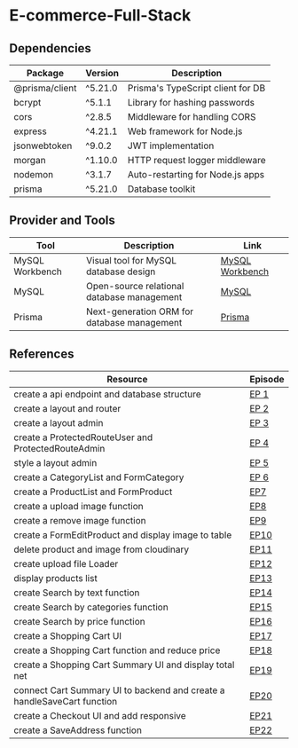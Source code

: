 # E-commerce-Full-Stack

## Dependencies

| Package        | Version | Description                       |
| -------------- | ------- | --------------------------------- |
| @prisma/client | ^5.21.0 | Prisma's TypeScript client for DB |
| bcrypt         | ^5.1.1  | Library for hashing passwords     |
| cors           | ^2.8.5  | Middleware for handling CORS      |
| express        | ^4.21.1 | Web framework for Node.js         |
| jsonwebtoken   | ^9.0.2  | JWT implementation                |
| morgan         | ^1.10.0 | HTTP request logger middleware    |
| nodemon        | ^3.1.7  | Auto-restarting for Node.js apps  |
| prisma         | ^5.21.0 | Database toolkit                  |

## Provider and Tools

| Tool            | Description                                 | Link                                                         |
| --------------- | ------------------------------------------- | ------------------------------------------------------------ |
| MySQL Workbench | Visual tool for MySQL database design       | [MySQL Workbench](https://www.mysql.com/products/workbench/) |
| MySQL           | Open-source relational database management  | [MySQL](https://www.mysql.com/)                              |
| Prisma          | Next-generation ORM for database management | [Prisma](https://www.prisma.io/)                             |

## References

| Resource                                                                | Episode                                                  |
| ----------------------------------------------------------------------- | -------------------------------------------------------- |
| create a api endpoint and database structure                            | [EP 1](https://youtu.be/-gOvzR_wpk0?si=1BfAUA2g-y4m-ZmK) |
| create a layout and router                                              | [EP 2](https://youtu.be/wtbj0KqLxvM?si=EZwZKOH_gRxYMIOe) |
| create a layout admin                                                   | [EP 3](https://youtu.be/EVEAO46Gw54?si=rKj-FmY95SRQXHJ8) |
| create a ProtectedRouteUser and ProtectedRouteAdmin                     | [EP 4](https://youtu.be/ArfRL2PWJS0?si=f6CJXVAmD2fHKEfu) |
| style a layout admin                                                    | [EP 5](https://youtu.be/xeHAzTije8I?si=EV0sdstDBP1orqA2) |
| create a CategoryList and FormCategory                                  | [EP 6](https://youtu.be/EID3dNLHU30?si=9BZoHKgM-92ib0ai) |
| create a ProductList and FormProduct                                    | [EP7](https://youtu.be/sbnM68dj9vs?si=sgbxsjsB_0W4j9RS)  |
| create a upload image function                                          | [EP8](https://youtu.be/p9-GgtEPxEE?si=OMuVHHBHID2DssY_)  |
| create a remove image function                                          | [EP9](https://youtu.be/T8zn4szQ5Ck?si=04v_iI7ZRysj7ABx)  |
| create a FormEditProduct and display image to table                     | [EP10](https://youtu.be/-pbd_fGVji8?si=XrR5Dlnz3t8U5SRE) |
| delete product and image from cloudinary                                | [EP11](https://youtu.be/cc90fYjVWyQ?si=x-ICtCrmYUHiwbCp) |
| create upload file Loader                                               | [EP12](https://youtu.be/Jxtf3C6jEOE?si=Lc-5NNymVCY0nsFn) |
| display products list                                                   | [EP13](https://youtu.be/eE_2wQZUWbs?si=sDII6Xqk9lXbpOo6) |
| create Search by text function                                          | [EP14](https://youtu.be/r0MOZqoNWqc?si=1ZjABE-YMG8ZQLkA) |
| create Search by categories function                                    | [EP15](https://youtu.be/yDDOuYtcxX0?si=VWHvx4buDUbf3frl) |
| create Search by price function                                         | [EP16](https://youtu.be/nK3EsT5ajqU?si=IgnLsKOTenaeBUvD) |
| create a Shopping Cart UI                                               | [EP17](https://youtu.be/yvmztbDdwY4?si=kAjzsh56RIh1R6kR) |
| create a Shopping Cart function and reduce price                        | [EP18](https://youtu.be/Y_sZOGL0THQ?si=3yYMfzJoHTXx3R8D) |
| create a Shopping Cart Summary UI and display total net                 | [EP19](https://youtu.be/zoEgIhrY4cU?si=crKbeluHt7Uy77yk) |
| connect Cart Summary UI to backend and create a handleSaveCart function | [EP20](https://youtu.be/xTW00l4jjuc?si=2ACB9IYuyg1WO2Ut) |
| create a Checkout UI and add responsive                                 | [EP21](https://youtu.be/w0SPacAVyW4?si=a9ysgxbAWyW8O80n) |
| create a SaveAddress function                              | [EP22](https://youtu.be/S9WO7jsmCGM?si=aq6N1VCJN5aLLfmn) |

